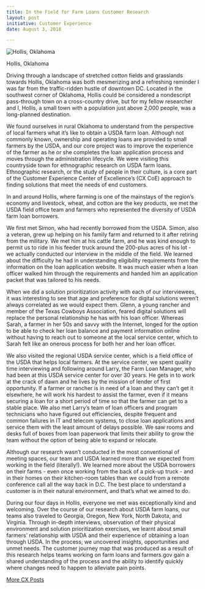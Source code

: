 ```yaml
---
title: In the Field for Farm Loans Customer Research
layout: post
initiative: Customer Experience
date: August 3, 2018

---
```



<div><img src="{{site.baseurl}}/images/customer-experience/2018-05-15-Oklahoma.jpg" alt="Hollis, Oklahoma" class="img-responsive"><p class="caption">Hollis, Oklahoma</p></div>

Driving through a landscape of stretched cotton fields and grasslands towards Hollis, Oklahoma was both mesmerizing and a refreshing reminder I was far from the traffic-ridden hustle of downtown DC. Located in the southwest corner of Oklahoma, Hollis could be considered a nondescript pass-through town on a cross-country drive, but for my fellow researcher and I, Hollis, a small town with a population just above 2,000 people, was a long-planned destination.

We found ourselves in rural Oklahoma to understand from the perspective of local farmers what it’s like to obtain a USDA farm loan. Although not commonly known, ownership and operating loans are provided to small farmers by the USDA, and our core project was to improve the experience of the farmer as he or she completes the loan application process and moves through the administration lifecycle. We were visiting this countryside town for ethnographic research on USDA farm loans. Ethnographic research, or the study of people in their culture, is a core part of the Customer Experience Center of Excellence’s (CX CoE) approach to finding solutions that meet the needs of end customers.

In and around Hollis, where farming is one of the mainstays of the region’s economy and livestock, wheat, and cotton are the key products, we met the USDA field office team and farmers who represented the diversity of USDA farm loan borrowers.

We first met Simon, who had recently borrowed from the USDA. Simon, also a veteran, grew up helping on his family farm and returned to it after retiring from the military. We met him at his cattle farm, and he was kind enough to permit us to ride in his feeder truck around the 200-plus acres of his lot - we actually conducted our interview in the middle of the field. We learned about the difficulty he had in understanding eligibility requirements from the information on the loan application website. It was much easier when a loan officer walked him through the requirements and handed him an application packet that was tailored to his needs.

When we did a solution prioritization activity with each of our interviewees, it was interesting to see that age and preference for digital solutions weren’t always correlated as we would expect them. Glenn, a young rancher and member of the Texas Cowboys Association, feared digital solutions will replace the personal relationship he has with his loan officer. Whereas Sarah, a farmer in her 50s and savvy with the Internet, longed for the option to be able to check her loan balance and payment information online without having to reach out to someone at the local service center, which to Sarah felt like an onerous process for both her and her loan officer.

We also visited the regional USDA service center, which is a field office of the USDA that helps local farmers. At the service center, we spent quality time interviewing and following around Larry, the Farm Loan Manager, who had been at this USDA service center for over 30 years. He gets in to work at the crack of dawn and he lives by the mission of lender of first opportunity. If a farmer or rancher is in need of a loan and they can’t get it elsewhere, he will work his hardest to assist the farmer, even if it means securing a loan for a short period of time so that the farmer can get to a stable place. We also met Larry’s team of loan officers and program technicians who have figured out efficiencies, despite frequent and common failures in IT and telecom systems, to close loan applications and service them with the least amount of delays possible. We saw rooms and desks full of boxes from loan paperwork that limits their ability to grow the team without the option of being able to expand or relocate.

Although our research wasn’t conducted in the most conventional of meeting spaces, our team and USDA learned more than we expected from working in the field (literally!).  We learned more about the USDA borrowers on their farms - even once working from the back of a pick-up truck - and in their homes on their kitchen-room tables than we could from a remote conference call all the way back in D.C.  The best place to understand a customer is in their natural environment, and that’s what we aimed to do.

During our four days in Hollis, everyone we met was exceptionally kind and welcoming. Over the course of our research about USDA farm loans, our teams also traveled to Georgia, Oregon, New York, North Dakota, and Virginia. Through in-depth interviews, observation of their physical environment and solution prioritization exercises, we learnt about small farmers’ relationship with USDA and their experience of obtaining a loan through USDA. In the process, we uncovered insights, opportunities and unmet needs. The customer journey map that was produced as a result of this research helps teams working on farm loans and farmers.gov gain a shared understanding of the process and the ability to identify quickly where changes need to happen to alleviate pain points.

<a href="{{site.baseurl}}/coe/customer-experience.html#coe-updates" class="usa-button">More CX Posts</a> 
